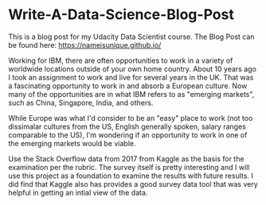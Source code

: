 # Write-A-Data-Science-Blog-Post
This is a blog post for my Udacity Data Scientist course. The Blog Post can be found here: https://nameisunique.github.io/

Working for IBM, there are often opportunities to work in a variety of worldwide locations outside of your own home country. About 10 years ago I took an assignment to work and live for several years in the UK. That was a fascinating opportunity to work in and absorb a European culture. Now many of the opportunities are in what IBM refers to as "emerging markets", such as China, Singapore, India, and others.

While Europe was what I'd consider to be an "easy" place to work (not too dissimalar cultures from the US, English generally spoken, salary ranges comparable to the US), I'm wondering if an opportunity to work in one of the emerging markets would be viable.

Use the Stack Overflow data from 2017 from Kaggle as the basis for the examination per the rubric. The survey itself is pretty interesting and I will use this project as a foundation to examine the results with future results. I did find that Kaggle also has provides a good survey data tool that was very helpful in getting an intial view of the data.

